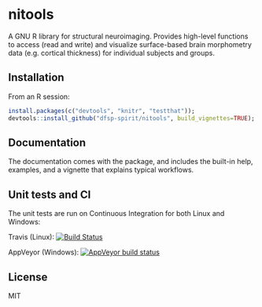 # nitools 
A GNU R library for structural neuroimaging. Provides high-level functions to access (read and write) and visualize surface-based brain morphometry data (e.g. cortical thickness) for individual subjects and groups.


## Installation

From an R session:

```r
install.packages(c("devtools", "knitr", "testthat"));
devtools::install_github("dfsp-spirit/nitools", build_vignettes=TRUE);
```

## Documentation

The documentation comes with the package, and includes the built-in help, examples, and a vignette that explains typical workflows.


## Unit tests and CI

The unit tests are run on Continuous Integration for both Linux and Windows:

Travis (Linux):  [![Build Status](https://travis-ci.org/dfsp-spirit/nitools.svg?branch=master)](https://travis-ci.org/dfsp-spirit/nitools)

AppVeyor (Windows): [![AppVeyor build status](https://ci.appveyor.com/api/projects/status/github/dfsp-spirit/nitools?branch=master&svg=true)](https://ci.appveyor.com/project/dfsp-spirit/nitools)

## License

MIT
